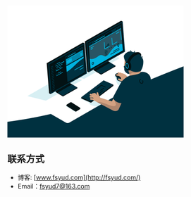 
<p align="left">
  <img height="300" src="./assets/code.gif" />
</p>


## 联系方式

- 博客: [www.fsyud.com](http://fsyud.com/)
- Email：fsyud7@163.com






